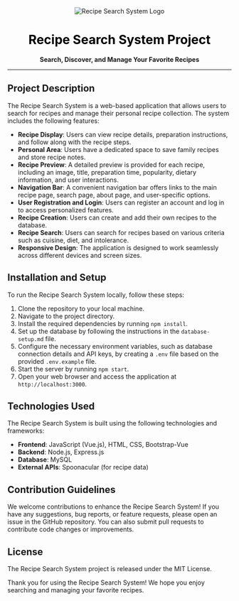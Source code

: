 <div align="center">
  <img src="https://www.shutterstock.com/image-photo/food-cooking-background-on-white-260nw-1710363658.jpg" alt="Recipe Search System Logo" style="max-width: 100%;"/>
</div>

<h1 align="center" style="color: black; font-weight: bold;">
  Recipe Search System Project
</h1>

<p align="center">
  <b>Search, Discover, and Manage Your Favorite Recipes</b>
</p>

---

## Project Description

The Recipe Search System is a web-based application that allows users to search for recipes and manage their personal recipe collection. The system includes the following features:

- **Recipe Display**: Users can view recipe details, preparation instructions, and follow along with the recipe steps.
- **Personal Area**: Users have a dedicated space to save family recipes and store recipe notes.
- **Recipe Preview**: A detailed preview is provided for each recipe, including an image, title, preparation time, popularity, dietary information, and user interactions.
- **Navigation Bar**: A convenient navigation bar offers links to the main recipe page, search page, about page, and user-specific options.
- **User Registration and Login**: Users can register an account and log in to access personalized features.
- **Recipe Creation**: Users can create and add their own recipes to the database.
- **Recipe Search**: Users can search for recipes based on various criteria such as cuisine, diet, and intolerance.
- **Responsive Design**: The application is designed to work seamlessly across different devices and screen sizes.

## Installation and Setup

To run the Recipe Search System locally, follow these steps:

1. Clone the repository to your local machine.
2. Navigate to the project directory.
3. Install the required dependencies by running `npm install`.
4. Set up the database by following the instructions in the `database-setup.md` file.
5. Configure the necessary environment variables, such as database connection details and API keys, by creating a `.env` file based on the provided `.env.example` file.
6. Start the server by running `npm start`.
7. Open your web browser and access the application at `http://localhost:3000`.

## Technologies Used

The Recipe Search System is built using the following technologies and frameworks:

- **Frontend**: JavaScript (Vue.js), HTML, CSS, Bootstrap-Vue
- **Backend**: Node.js, Express.js
- **Database**: MySQL
- **External APIs**: Spoonacular (for recipe data)

## Contribution Guidelines

We welcome contributions to enhance the Recipe Search System! If you have any suggestions, bug reports, or feature requests, please open an issue in the GitHub repository. You can also submit pull requests to contribute code changes or improvements.

## License

The Recipe Search System project is released under the MIT License.

Thank you for using the Recipe Search System! We hope you enjoy searching and managing your favorite recipes.
